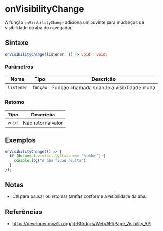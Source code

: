 # onVisibilityChange

A função `onVisibilityChange` adiciona um ouvinte para mudanças de visibilidade da aba do navegador.

## Sintaxe

```typescript
onVisibilityChange(listener: () => void): void;
```

### Parâmetros

| Nome        | Tipo      | Descrição                                 |
|-------------|-----------|-------------------------------------------|
| `listener`  | `função`  | Função chamada quando a visibilidade muda |

### Retorno

| Tipo    | Descrição           |
| ------- | ------------------- |
| `void`  | Não retorna valor   |

## Exemplos

```typescript
onVisibilityChange(() => {
  if (document.visibilityState === "hidden") {
    console.log("A aba ficou oculta");
  }
});
```

## Notas

* Útil para pausar ou retomar tarefas conforme a visibilidade da aba.

## Referências

* https://developer.mozilla.org/pt-BR/docs/Web/API/Page_Visibility_API